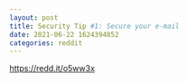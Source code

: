 ```yaml
--- 
layout: post 
title: Security Tip #1: Secure your e-mail 
date: 2021-06-22 1624394852 
categories: reddit 
--- 
```

https://redd.it/o5ww3x